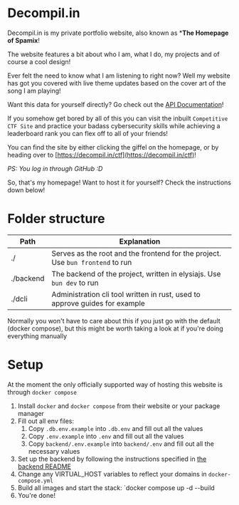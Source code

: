 # Decompil.in

Decompil.in is my private portfolio website, also known as ***The Homepage of Spamix**! 

The website features a bit about who I am, what I do, my projects and of course a cool design! 

Ever felt the need to know what I am listening to right now? Well my website has got you covered with live theme updates based on the cover art of the song I am playing! 

Want this data for yourself directly? Go check out the [API Documentation](https://api.decompil.in/swagger)!

If you somehow get bored by all of this you can visit the inbuilt `Competitive CTF Site` and practice your badass cybersecurity skills while achieving a leaderboard rank you can flex off to all of your friends! 

You can find the site by either clicking the giffel on the homepage, or by heading over to [https://decompil.in/ctf](https://decompil.in/ctf)!

*PS: You log in through GitHub :D* 

So, that's my homepage! Want to host it for yourself? Check the instructions down below!

# Folder structure

| Path      | Explanation                                                                    |
| --------- | ------------------------------------------------------------------------------ |
| ./        | Serves as the root and the frontend for the project. Use `bun frontend` to run |
| ./backend | The backend of the project, written in elysiajs. Use `bun dev` to run          |
| ./dcli    | Administration cli tool written in rust, used to approve guides for example    |

Normally you won't have to care about this if you just go with the default (docker compose), but this might be worth taking a look at if you're doing everything manually

# Setup

At the moment the only officially supported way of hosting this website is through `docker compose`

1. Install `docker` and `docker compose` from their website or your package manager
2. Fill out all env files:
   1. Copy `.db.env.example` into `.db.env` and fill out all the values
   2. Copy `.env.example` into `.env` and fill out all the values
   3. Copy `backend/.env.example` into `backend/.env` and fill out all the necessary values 
3. Set up the backend by following the instructions specified in [the backend README](backend/README.md)
4. Change any VIRTUAL_HOST variables to reflect your domains in `docker-compose.yml`
5. Build all images and start the stack: `docker compose up -d --build
6. You're done!